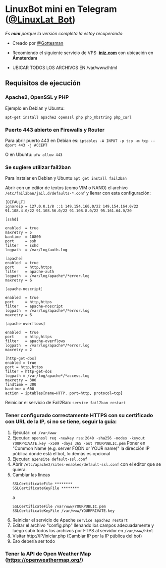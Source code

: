 # LinuxBot mini en Telegram ([@LinuxLat_Bot](http://t.me/linuxlat_bot))

*Es __mini__ porque la versión completa la estoy recuperando*

* Creado por [@Gottesman](http://t.me/gottesman)

* Recomiendo el siguiente servicio de VPS: **[iniz.com](https://iniz.com/)** con ubicación en **Ámsterdam**

* UBICAR TODOS LOS ARCHIVOS EN /var/www/html

## Requisitos de ejecución

### Apache2, OpenSSL y PHP
 
 Ejemplo en Debian y Ubuntu:
 
 `apt-get install apache2 openssl php php_mbstring php_curl`
 
### Puerto 443 abierto en Firewalls y Router

 Para abrir puerto 443 en Debian es:
 `iptables -A INPUT -p tcp -m tcp --dport 443 -j ACCEPT`
 
 O en Ubuntu:
 `ufw allow 443`
 
### Se sugiere utilizar **fail2ban**

Para instalar en Debian y Ubuntu
`apt get install fail2ban`
 
Abrir con un editor de textos (como VIM o NANO) el archivo `/etc/fail2ban/jail.d/defaults-*.conf` y llenar con esta configuración:
```
[DEFAULT]
ignoreip = 127.0.0.1/8 ::1 149.154.160.0/22 149.154.164.0/22 91.108.4.0/22 91.108.56.0/22 91.108.8.0/22 95.161.64.0/20

[sshd]

enabled  = true
maxretry = 5
bantime  = 10800
port     = ssh
filter   = sshd
logpath  = /var/log/auth.log

[apache]
enabled  = true
port     = http,https
filter   = apache-auth
logpath  = /var/log/apache*/*error.log
maxretry = 6

[apache-noscript]

enabled  = true
port     = http,https
filter   = apache-noscript
logpath  = /var/log/apache*/*error.log
maxretry = 6

[apache-overflows]

enabled  = true
port     = http,https
filter   = apache-overflows
logpath  = /var/log/apache*/*error.log
maxretry = 2

[http-get-dos]
enabled = true
port = http,https
filter = http-get-dos
logpath = /var/log/apache*/*access.log
maxretry = 300
findtime = 300
bantime = 600
action = iptables[name=HTTP, port=http, protocol=tcp]
```
Reiniciar el servicio de Fail2Ban:
`service fail2ban restart`

### Tener configurado correctamente HTTPS con su certificado con URL de la IP, si no se tiene, seguir la guía:

1. Ejecutar: `cd /var/www`
2. Ejecutar:
   `openssl req -newkey rsa:2048 -sha256 -nodes -keyout YOURPRIVATE.key -x509 -days 365 -out YOURPUBLIC.pem`
   Poner en "Common Name (e.g. server FQDN or YOUR name)" la dirección IP pública donde está el bot, lo demás es opcional 
3. Ejecutar: `a2ensite default-ssl.conf`
4. Abrir `/etc/apache2/sites-enabled/default-ssl.conf` con el editor que se quiera.
5. Cambiar las lineas
   ```
   SSLCertificateFile ********
   SSLCertificateKeyFile ********
   ```
   a
   ```
   SSLCertificateFile /var/www/YOURPUBLIC.pem
   SSLCertificateKeyFile /var/www/YOURPRIVATE.key
   ```
6. Reiniciar el servicio de Apache `service apache2 restart`
7. Editar el archivo "config.php" llenando los campos adecuadamente y luego subir todos los archivos por FTPS al servidor en `/var/www/html`
8. Visitar http://IP/iniciar.php	(Cambiar IP por la IP pública del bot)
9. Eso debería ser todo

### Tener la API de Open Weather Map (https://openweathermap.org/)
